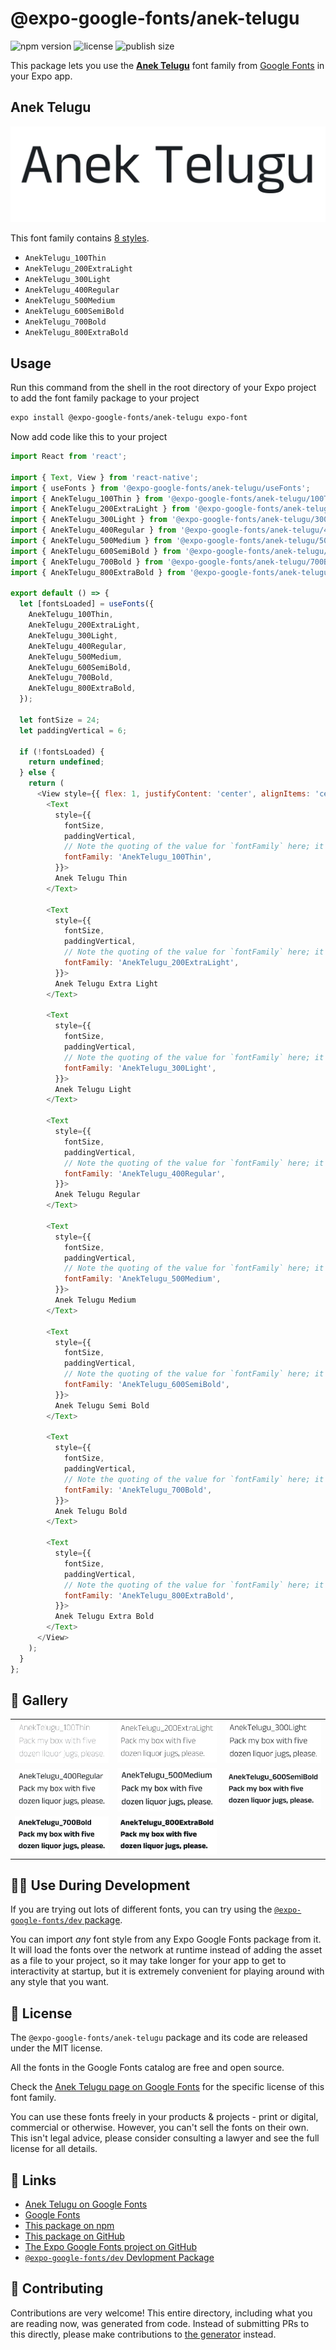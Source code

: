 # @expo-google-fonts/anek-telugu

![npm version](https://flat.badgen.net/npm/v/@expo-google-fonts/anek-telugu)
![license](https://flat.badgen.net/github/license/expo/google-fonts)
![publish size](https://flat.badgen.net/packagephobia/install/@expo-google-fonts/anek-telugu)

This package lets you use the [**Anek Telugu**](https://fonts.google.com/specimen/Anek+Telugu) font family from [Google Fonts](https://fonts.google.com/) in your Expo app.

## Anek Telugu

![Anek Telugu](./font-family.png)

This font family contains [8 styles](#-gallery).

- `AnekTelugu_100Thin`
- `AnekTelugu_200ExtraLight`
- `AnekTelugu_300Light`
- `AnekTelugu_400Regular`
- `AnekTelugu_500Medium`
- `AnekTelugu_600SemiBold`
- `AnekTelugu_700Bold`
- `AnekTelugu_800ExtraBold`

## Usage

Run this command from the shell in the root directory of your Expo project to add the font family package to your project
```sh
expo install @expo-google-fonts/anek-telugu expo-font
```

Now add code like this to your project
```js
import React from 'react';

import { Text, View } from 'react-native';
import { useFonts } from '@expo-google-fonts/anek-telugu/useFonts';
import { AnekTelugu_100Thin } from '@expo-google-fonts/anek-telugu/100Thin';
import { AnekTelugu_200ExtraLight } from '@expo-google-fonts/anek-telugu/200ExtraLight';
import { AnekTelugu_300Light } from '@expo-google-fonts/anek-telugu/300Light';
import { AnekTelugu_400Regular } from '@expo-google-fonts/anek-telugu/400Regular';
import { AnekTelugu_500Medium } from '@expo-google-fonts/anek-telugu/500Medium';
import { AnekTelugu_600SemiBold } from '@expo-google-fonts/anek-telugu/600SemiBold';
import { AnekTelugu_700Bold } from '@expo-google-fonts/anek-telugu/700Bold';
import { AnekTelugu_800ExtraBold } from '@expo-google-fonts/anek-telugu/800ExtraBold';

export default () => {
  let [fontsLoaded] = useFonts({
    AnekTelugu_100Thin,
    AnekTelugu_200ExtraLight,
    AnekTelugu_300Light,
    AnekTelugu_400Regular,
    AnekTelugu_500Medium,
    AnekTelugu_600SemiBold,
    AnekTelugu_700Bold,
    AnekTelugu_800ExtraBold,
  });

  let fontSize = 24;
  let paddingVertical = 6;

  if (!fontsLoaded) {
    return undefined;
  } else {
    return (
      <View style={{ flex: 1, justifyContent: 'center', alignItems: 'center' }}>
        <Text
          style={{
            fontSize,
            paddingVertical,
            // Note the quoting of the value for `fontFamily` here; it expects a string!
            fontFamily: 'AnekTelugu_100Thin',
          }}>
          Anek Telugu Thin
        </Text>

        <Text
          style={{
            fontSize,
            paddingVertical,
            // Note the quoting of the value for `fontFamily` here; it expects a string!
            fontFamily: 'AnekTelugu_200ExtraLight',
          }}>
          Anek Telugu Extra Light
        </Text>

        <Text
          style={{
            fontSize,
            paddingVertical,
            // Note the quoting of the value for `fontFamily` here; it expects a string!
            fontFamily: 'AnekTelugu_300Light',
          }}>
          Anek Telugu Light
        </Text>

        <Text
          style={{
            fontSize,
            paddingVertical,
            // Note the quoting of the value for `fontFamily` here; it expects a string!
            fontFamily: 'AnekTelugu_400Regular',
          }}>
          Anek Telugu Regular
        </Text>

        <Text
          style={{
            fontSize,
            paddingVertical,
            // Note the quoting of the value for `fontFamily` here; it expects a string!
            fontFamily: 'AnekTelugu_500Medium',
          }}>
          Anek Telugu Medium
        </Text>

        <Text
          style={{
            fontSize,
            paddingVertical,
            // Note the quoting of the value for `fontFamily` here; it expects a string!
            fontFamily: 'AnekTelugu_600SemiBold',
          }}>
          Anek Telugu Semi Bold
        </Text>

        <Text
          style={{
            fontSize,
            paddingVertical,
            // Note the quoting of the value for `fontFamily` here; it expects a string!
            fontFamily: 'AnekTelugu_700Bold',
          }}>
          Anek Telugu Bold
        </Text>

        <Text
          style={{
            fontSize,
            paddingVertical,
            // Note the quoting of the value for `fontFamily` here; it expects a string!
            fontFamily: 'AnekTelugu_800ExtraBold',
          }}>
          Anek Telugu Extra Bold
        </Text>
      </View>
    );
  }
};

```

## 🔡 Gallery


||||
|-|-|-|
|![AnekTelugu_100Thin](.//100Thin/AnekTelugu_100Thin.ttf.png)|![AnekTelugu_200ExtraLight](.//200ExtraLight/AnekTelugu_200ExtraLight.ttf.png)|![AnekTelugu_300Light](.//300Light/AnekTelugu_300Light.ttf.png)||
|![AnekTelugu_400Regular](.//400Regular/AnekTelugu_400Regular.ttf.png)|![AnekTelugu_500Medium](.//500Medium/AnekTelugu_500Medium.ttf.png)|![AnekTelugu_600SemiBold](.//600SemiBold/AnekTelugu_600SemiBold.ttf.png)||
|![AnekTelugu_700Bold](.//700Bold/AnekTelugu_700Bold.ttf.png)|![AnekTelugu_800ExtraBold](.//800ExtraBold/AnekTelugu_800ExtraBold.ttf.png)|||


## 👩‍💻 Use During Development

If you are trying out lots of different fonts, you can try using the [`@expo-google-fonts/dev` package](https://github.com/expo/google-fonts/tree/master/font-packages/dev#readme).

You can import *any* font style from any Expo Google Fonts package from it. It will load the fonts
over the network at runtime instead of adding the asset as a file to your project, so it may take longer
for your app to get to interactivity at startup, but it is extremely convenient
for playing around with any style that you want.

## 📖 License

The `@expo-google-fonts/anek-telugu` package and its code are released under the MIT license.

All the fonts in the Google Fonts catalog are free and open source.

Check the [Anek Telugu page on Google Fonts](https://fonts.google.com/specimen/Anek+Telugu) for the specific license of this font family.

You can use these fonts freely in your products & projects - print or digital, commercial or otherwise. However, you can't sell the fonts on their own. This isn't legal advice, please consider consulting a lawyer and see the full license for all details.

## 🔗 Links

- [Anek Telugu on Google Fonts](https://fonts.google.com/specimen/Anek+Telugu)
- [Google Fonts](https://fonts.google.com/)
- [This package on npm](https://www.npmjs.com/package/@expo-google-fonts/anek-telugu)
- [This package on GitHub](https://github.com/expo/google-fonts/tree/master/font-packages/anek-telugu)
- [The Expo Google Fonts project on GitHub](https://github.com/expo/google-fonts)
- [`@expo-google-fonts/dev` Devlopment Package](https://github.com/expo/google-fonts/tree/master/font-packages/dev)

## 🤝 Contributing

Contributions are very welcome! This entire directory, including what you are reading now, was generated from code. Instead of submitting PRs to this directly, please make contributions to [the generator](https://github.com/expo/google-fonts/tree/master/packages/generator) instead.
